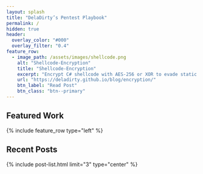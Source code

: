 ```yaml
---
layout: splash
title: "DelaDirty’s Pentest Playbook"
permalink: /          
hidden: true
header:
  overlay_color: "#000"
  overlay_filter: "0.4"
feature_row:
  - image_path: /assets/images/shellcode.png
    alt: "Shellcode-Encryption"
    title: "Shellcode-Encryption"
    excerpt: "Encrypt C# shellcode with AES-256 or XOR to evade static AV."
    url: "https://deladirty.github.io/blog/encryption/"
    btn_label: "Read Post"
    btn_class: "btn--primary"
---
```

## Featured Work
{% include feature_row type="left" %}

## Recent Posts
{% include post-list.html limit="3" type="center" %}



